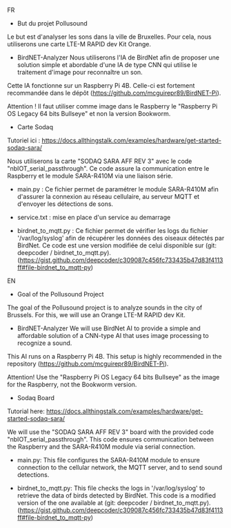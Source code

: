 FR

- But du projet Pollusound
  
Le but est d'analyser les sons dans la ville de Bruxelles. Pour cela, nous utiliserons une carte LTE-M RAPID dev Kit Orange.

- BirdNET-Analyzer
Nous utiliserons l'IA de BirdNet afin de proposer une solution simple et abordable d'une IA de type CNN qui utilise le traitement d'image pour reconnaître un son.

Cette IA fonctionne sur un Raspberry Pi 4B. Celle-ci est fortement recommandée dans le dépôt (https://github.com/mcguirepr89/BirdNET-Pi).

Attention ! Il faut utiliser comme image dans le Raspberry le "Raspberry Pi OS Legacy 64 bits Bullseye" et non la version Bookworm.

- Carte Sodaq

Tutoriel ici : https://docs.allthingstalk.com/examples/hardware/get-started-sodaq-sara/

Nous utiliserons la carte "SODAQ SARA AFF REV 3" avec le code "nbIOT_serial_passthrough". Ce code assure la communication entre le Raspberry et le module SARA-R410M via une liaison série.

- main.py : Ce fichier permet de paramétrer le module SARA-R410M afin d'assurer la connexion au réseau cellulaire, au serveur MQTT et d'envoyer les détections de sons.

- service.txt : mise en place d'un service au demarrage

- birdnet_to_mqtt.py : Ce fichier permet de vérifier les logs du fichier '/var/log/syslog' afin de récupérer les données des oiseaux détectés par BirdNet. Ce code est une version modifiée de celui disponible sur (git: deepcoder / birdnet_to_mqtt.py). (https://gist.github.com/deepcoder/c309087c456fc733435b47d83f4113ff#file-birdnet_to_mqtt-py)



EN

- Goal of the Pollusound Project
  
The goal of the Pollusound project is to analyze sounds in the city of Brussels. For this, we will use an Orange LTE-M RAPID dev Kit.

- BirdNET-Analyzer
We will use BirdNet AI to provide a simple and affordable solution of a CNN-type AI that uses image processing to recognize a sound.

This AI runs on a Raspberry Pi 4B. This setup is highly recommended in the repository (https://github.com/mcguirepr89/BirdNET-Pi).

Attention! Use the "Raspberry Pi OS Legacy 64 bits Bullseye" as the image for the Raspberry, not the Bookworm version.

- Sodaq Board

Tutorial here: https://docs.allthingstalk.com/examples/hardware/get-started-sodaq-sara/

We will use the "SODAQ SARA AFF REV 3" board with the provided code "nbIOT_serial_passthrough". This code ensures communication between the Raspberry and the SARA-R410M module via serial connection.

- main.py: This file configures the SARA-R410M module to ensure connection to the cellular network, the MQTT server, and to send sound detections.

- birdnet_to_mqtt.py: This file checks the logs in '/var/log/syslog' to retrieve the data of birds detected by BirdNet. This code is a modified version of the one available at (git: deepcoder / birdnet_to_mqtt.py). (https://gist.github.com/deepcoder/c309087c456fc733435b47d83f4113ff#file-birdnet_to_mqtt-py)
